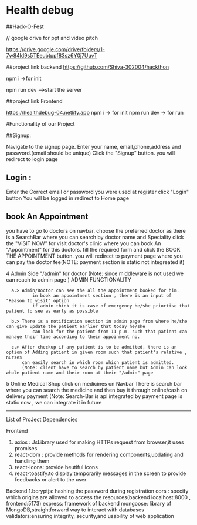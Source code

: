 
# Health debug

##Hack-O-Fest

// google drive for ppt and video pitch

https://drive.google.com/drive/folders/1-7w84ld9s5TEeubtppf83sz6Y0j7UuvT

##project link backend
https://github.com/Shiva-302004/hackthon

npm i    ->for init 

npm run dev  -->start the server

##project link Frontend

https://healthdebug-04.netlify.app
npm i -> for init
npm run dev  -> for run

#Functionality of our Project

##Signup:

Navigate to the signup page.
Enter your name, email,phone,address and password.(email should be unique)
Click the "Signup" button.
you will redirect to login page

## Login :
Enter the Correct email or password you were used at register
click "Login" button
You will be logged in redirect to Home page

## book An Appointment

   you have to go to doctors on navbar.
   choose the preferred doctor as there is a SearchBar where you can search by doctor name and Speciality
   click the "VISIT NOW" for visit doctor's clinic where you can book An "Appointment" for this doctors.
   fill the required form and click the BOOK THE APPOINTMENT button.
   you will redirect to payment page where you can pay the doctor fee(NOTE: payment section is static not integreated it)

4 Admin Side "/admin" for doctor (Note: since middleware is not used we can reach to admin page )
      ADMIN FUNCTIONALITY
      
      a.> Admin/Doctor can see the all the appointment booked for him.
              in book an appointment section , there is an input of "Reason to visit" option
              if admin think it is case of emergency he/she priortise that patient to see as early as possible
              
      b.> There is a notification section in admin page from where he/she can give update the patient earlier that today he/she
              can look for the patient from 11 p.m. such that patient can manage their time according to their appoinment no.

      c.> After checkup if any patient is to be admitted, there is an option of Adding patient in given room such that patient's relative , nurses
          can easily search in which room which patient is admitted. 
          (Note: client have to search by patient name but Admin can look whole patient name and their room at their "/admin" page

5 Online Medical Shop
      click on medicines on Navbar 
      There is search bar where you can search the medicine and then buy it through online/cash on delivery payment
            (Note: Search-Bar is api integrated by payment page is static now , we can integrate it in future


-------------------------------------------------------------

List of ProJect Dependencies

Frontend
1. axios : JsLibrary used for making HTTPs request from browser,it uses promises
2. react-dom : provide methods for rendering components,updating and handling them
3. react-icons: provide beutiful icons
4. react-toastify:to display temporarily messages in the screen to provide feedbacks or alert to the user

Backend
1.bcryptjs: hashing the password during registration
cors : specify which origins are allowed to access the resources(backend localhost:8000 , frontend:5173)
express: framework of backend
mongoose: library of MongoDB,straightforward way to interact with databases
validators:ensuring integrity, security,and usability of web application


